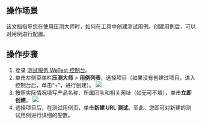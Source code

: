 ## 操作场景
该文档指导您在使用压测大师时，如何在工具中创建测试用例。创建用例后，可以对用例进行配置。



## 操作步骤
1. 登录 [测试服务 WeTest 控制台](https://console.cloud.tencent.com/wetest/master/testcase)。
2. 单击左侧菜单栏**压测大师** > **用例列表**，选择项目（如果没有创建过项目，进入控制台后，单击“+”，进行创建）。
![](https://main.qcloudimg.com/raw/ba90cfb50210357b06d8a7a41cab66e9.png)
3. 按照实际情况填写产品名称、所属团队和相关网址（如无可不填），单击**立即创建**。
![](https://main.qcloudimg.com/raw/72b81291ff56b235e68464391aedc278.png)
4. 选择项目后，在测试用例页，单击**新建 URL 测试**。至此，您即可对新建的测试用例进行详细的配置。



